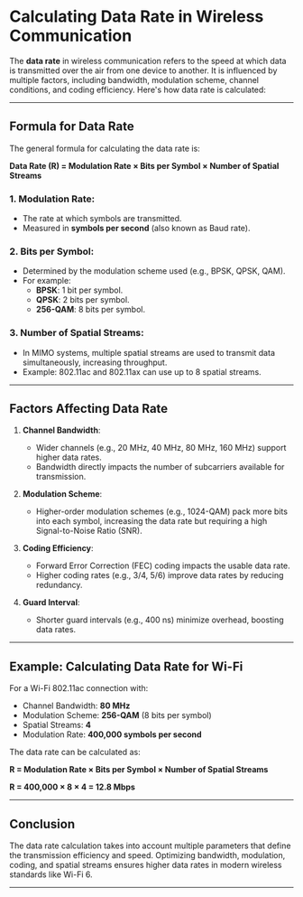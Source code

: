# Calculating Data Rate in Wireless Communication

The **data rate** in wireless communication refers to the speed at which data is transmitted over the air from one device to another. It is influenced by multiple factors, including bandwidth, modulation scheme, channel conditions, and coding efficiency. Here's how data rate is calculated:

---

## **Formula for Data Rate**

The general formula for calculating the data rate is:

**Data Rate (R) = Modulation Rate × Bits per Symbol × Number of Spatial Streams**

### **1. Modulation Rate**:
   - The rate at which symbols are transmitted.
   - Measured in **symbols per second** (also known as Baud rate).

### **2. Bits per Symbol**:
   - Determined by the modulation scheme used (e.g., BPSK, QPSK, QAM).
   - For example:
     - **BPSK**: 1 bit per symbol.
     - **QPSK**: 2 bits per symbol.
     - **256-QAM**: 8 bits per symbol.

### **3. Number of Spatial Streams**:
   - In MIMO systems, multiple spatial streams are used to transmit data simultaneously, increasing throughput.
   - Example: 802.11ac and 802.11ax can use up to 8 spatial streams.

---

## **Factors Affecting Data Rate**

1. **Channel Bandwidth**:
   - Wider channels (e.g., 20 MHz, 40 MHz, 80 MHz, 160 MHz) support higher data rates.
   - Bandwidth directly impacts the number of subcarriers available for transmission.

2. **Modulation Scheme**:
   - Higher-order modulation schemes (e.g., 1024-QAM) pack more bits into each symbol, increasing the data rate but requiring a high Signal-to-Noise Ratio (SNR).

3. **Coding Efficiency**:
   - Forward Error Correction (FEC) coding impacts the usable data rate.
   - Higher coding rates (e.g., 3/4, 5/6) improve data rates by reducing redundancy.

4. **Guard Interval**:
   - Shorter guard intervals (e.g., 400 ns) minimize overhead, boosting data rates.

---

## **Example: Calculating Data Rate for Wi-Fi**

For a Wi-Fi 802.11ac connection with:
- Channel Bandwidth: **80 MHz**
- Modulation Scheme: **256-QAM** (8 bits per symbol)
- Spatial Streams: **4**
- Modulation Rate: **400,000 symbols per second**

The data rate can be calculated as:

**R = Modulation Rate × Bits per Symbol × Number of Spatial Streams**

**R = 400,000 × 8 × 4 = 12.8 Mbps**

---

## **Conclusion**

The data rate calculation takes into account multiple parameters that define the transmission efficiency and speed. Optimizing bandwidth, modulation, coding, and spatial streams ensures higher data rates in modern wireless standards like Wi-Fi 6.

---
